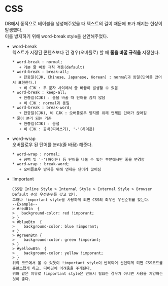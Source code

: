 # CSS
DB에서 동적으로 테이블을 생성해주었을 때 텍스트의 길이 때문에 표가 깨지는 현상이 발생했다.   
이를 방지하기 위해 word-break style을 선언해주었다.
- word-break    
   텍스트가 지정된 콘텐츠보다 긴 경우(오버플로) 할 때 **줄을 바꿀 규칙을** 지정한다.
   ```
   * word-break : normal;   
      + 기본 줄 바꿈 규칙 적용(default)
   * word-break : break-all;   
      + 한중일(CJK, Chinese, Japanese, Korean) : normal과 동일(단어를 끊어서 표현한다.)   
      + 비 CJK : 두 문자 사이에서 줄 바꿈이 발생할 수 있음   
   * word-break : keep-all;   
      + 한중일(CJK) : 줄을 바꿀 때 단어를 끊지 않음   
      + 비 CJK : normal과 동일
   * word-break : break-word;    
      + 한중일(CJK), 비 CJK : 오버플로우 방지를 위해 언제든 단어가 끊어짐   
   * 줄이 분리 되는 기준 
      + 한중일(CJK) : 음절
      + 비 CJK : 공백(띄어쓰기), '-'(하이픈)
   ```
- word-wrap   
   오버플로우 된 단어를 분리(줄 바꿈) 해준다.
   ```
   * word-wrap : normal;
      + 공백 및 '-'(하이픈) 등 단어를 나눌 수 있는 부분에서만 줄을 변경함
   * word-wrap : break-word;
      + 오버플로우 방지를 위해 언제든 단어가 끊어짐
   ```
- !important

  ```
  CSS란 Inline Style > Internal Style > External Style > Browser Default 순의 우선순위를 갖고 있다.
  그러나 !important style을 사용하게 되면 CSS의 최우선 우선순위를 갖는다.
  --Example--
  > #redBtn  {
  >   background-color: red !imporant;
  > }
  > #blueBtn  {
  >    background-color: blue !imporant;
  > }
  > #greenBtn {
  >    background-color: green !imporant;
  > }
  > #yellowBtn  {
  >    background-color: yellow !imporant;
  > }
  위의 코드에서 볼 수 있듯이 !important style이 반복되어 선언되게 되면 CSS코드를 혼란스럽게 하고, 디버깅에 어려움을 주게된다.
  위와 같은 이유로 !important style은 반드시 필요한 경우가 아니면 사용을 지양하는 것이 좋다.
  ```
